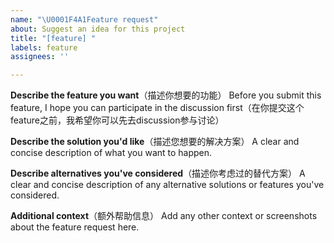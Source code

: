```yaml
---
name: "\U0001F4A1Feature request"
about: Suggest an idea for this project
title: "[feature] "
labels: feature
assignees: ''

---
```


**Describe the feature you want**（描述你想要的功能）
Before you submit this feature, I hope you can participate in the discussion first（在你提交这个feature之前，我希望你可以先去discussion参与讨论）

**Describe the solution you'd like**（描述您想要的解决方案）
A clear and concise description of what you want to happen.

**Describe alternatives you've considered**（描述你考虑过的替代方案）
A clear and concise description of any alternative solutions or features you've considered.

**Additional context**（额外帮助信息）
Add any other context or screenshots about the feature request here.
